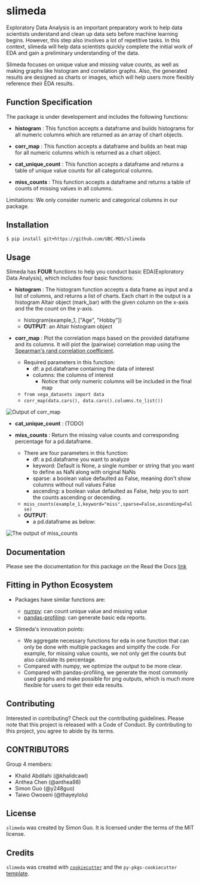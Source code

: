 # slimeda

Exploratory Data Analysis is an important preparatory work to help data scientists understand and clean up data sets before machine learning begins. However, this step also involves a lot of repetitive tasks. In this context, slimeda will help data scientists quickly complete the initial work of EDA and gain a preliminary understanding of the data.

Slimeda focuses on unique value and missing value counts, as well as making graphs like histogram and correlation graphs. Also, the generated results are designed as charts or images, which will help users more flexibly reference their EDA results.

## Function Specification

The package is under developement and includes the following functions:

- **histogram** : This function accepts a dataframe and builds histograms for all numeric columns which are returned 
as an array of chart objects.

- **corr_map** : This function accepts a dataframe and builds an heat map for all numeric columns which is returned 
as a chart object.

- **cat_unique_count** : This function accepts a dataframe and returns a table of unique value counts for all categorical columns.

- **miss_counts** : This function accepts a dataframe and returns a table of counts of missing values in all columns.

Limitations:
We only consider numeric and categorical columns in our package.

## Installation

```bash
$ pip install git+https://github.com/UBC-MDS/slimeda
```
## Usage

Slimeda has **FOUR** functions to help you conduct basic EDA(Exploratory Data Analysis), which includes four basic functions:

- **histogram** : 
The histogram function accepts a data frame as input and a list of columns, and returns a list of charts. Each chart in the output is a histogram Altair object (mark_bar) with the given column on the x-axis and the the count on the y-axis.
    - histogram(example_1, ["Age", "Hobby"])
    - **OUTPUT**:
    an Altair histogram object

- **corr_map** : Plot the correlation maps based on the provided dataframe and its columns. It will plot the (pairwise) correlation map using the [Spearman's rand correlation coefficient](https://en.wikipedia.org/wiki/Spearman%27s_rank_correlation_coefficient).
    - Required parameters in this function:
        - df: a pd.dataframe containing the data of interest
        - columns: the columns of interest
            - Notice that only numeric columns will be included in the final map  
    - `from vega_datasets import data`
    - `corr_map(data.cars(), data.cars().columns.to_list())`

![Output of corr_map](https://i.ibb.co/vcrZd17/visualization.png)

- **cat_unique_count** : (TODO)

- **miss_counts** : Return the missing value counts and corresponding percentage for a pd.dataframe.
    - There are four parameters in this function:
        - df: a pd.dataframe you want to analyze
        - keyword: Default is None, a single number or string that you want to define as NaN along with original NaNs
        - sparse: a boolean value defaulted as False, meaning don't show columns without null values False
        - ascending: a boolean value defaulted as False, help you to sort the counts ascending or decending.
    - `miss_counts(example_1,keyword="miss",sparse=False,ascending=False)`
    - **OUTPUT**:
        - a pd.dataframe as below:
    
![The output of miss_counts](https://i.ibb.co/1LpM9mZ/20220127141909.png)

## Documentation

Please see the documentation for this package on the Read the Docs [link](https://slimeda.readthedocs.io/en/latest/index.html)

## Fitting in Python Ecosystem
- Packages have similar functions are:
    -  [numpy](https://numpy.org/): can count unique value and missing value
    - [pandas-profiling](https://pandas-profiling.github.io/pandas-profiling/docs/master/rtd/): can generate basic eda reports.
- Slimeda's innovation points:

    - We aggregate necessary functions for eda in one function that can only be done with multiple packages and simplify the code. For example, for missing value counts, we not only get the counts but also calculate its percentage.
    - Compared with numpy, we optimize the output to be more clear.
    - Compared with pandas-profiling, we generate the most commonly used graphs and make possible for png outputs, which is much more flexible for users to get their eda results.
## Contributing

Interested in contributing? Check out the contributing guidelines. Please note that this project is released with a Code of Conduct. By contributing to this project, you agree to abide by its terms.

## CONTRIBUTORS

Group 4 members:
- Khalid Abdilahi (@khalidcawl)
- Anthea Chen (@anthea98)
- Simon Guo (@y248guo)
- Taiwo Owoseni (@thayeylolu)


## License

`slimeda` was created by Simon Guo. It is licensed under the terms of the MIT license.

## Credits

`slimeda` was created with [`cookiecutter`](https://cookiecutter.readthedocs.io/en/latest/) and the `py-pkgs-cookiecutter` [template](https://github.com/py-pkgs/py-pkgs-cookiecutter).
